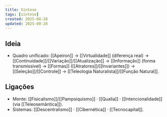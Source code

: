 ```yaml
---
title: Síntese
tags: [síntese]
created: 2025-08-28
updated: 2025-08-28
---
```


## Ideia
- Quadro unificado: [[Apeiron]] → [[Virtualidade]] (diferença real) → [[Continuidade]]/[[Variação]]/[[Atualização]] → [[Informação]] (forma transmissível) → [[Formas]] ([[Atratores]]/[[Invariantes]]) → [[Seleção]]/[[Controle]] → [[Teleologia Naturalista]]/[[Função Natural]].

## Ligações
- Mente: [[Fisicalismo]]/[[Pampsiquismo]] · [[Qualia]] · [[Intencionalidade]] (via [[Teleosemântica]]).
- Sistemas: [[Descentralismo]] · [[Cibernética]] · [[Tecnocapital]].
